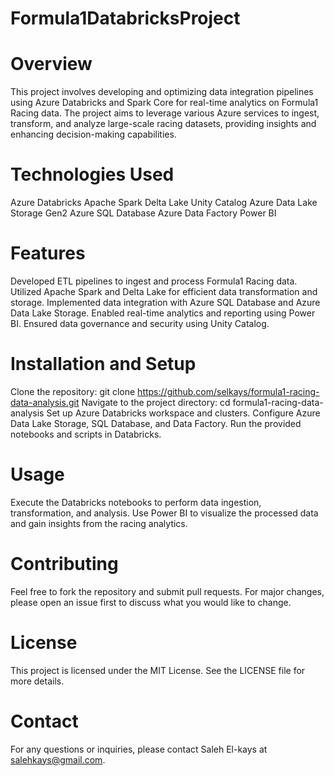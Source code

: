# Formula1DatabricksProject
# Overview
This project involves developing and optimizing data integration pipelines using Azure Databricks and Spark Core for real-time analytics on Formula1 Racing data. The project aims to leverage various Azure services to ingest, transform, and analyze large-scale racing datasets, providing insights and enhancing decision-making capabilities.

# Technologies Used
Azure Databricks
Apache Spark
Delta Lake
Unity Catalog
Azure Data Lake Storage Gen2
Azure SQL Database
Azure Data Factory
Power BI
# Features
Developed ETL pipelines to ingest and process Formula1 Racing data.
Utilized Apache Spark and Delta Lake for efficient data transformation and storage.
Implemented data integration with Azure SQL Database and Azure Data Lake Storage.
Enabled real-time analytics and reporting using Power BI.
Ensured data governance and security using Unity Catalog.
# Installation and Setup
Clone the repository: git clone https://github.com/selkays/formula1-racing-data-analysis.git
Navigate to the project directory: cd formula1-racing-data-analysis
Set up Azure Databricks workspace and clusters.
Configure Azure Data Lake Storage, SQL Database, and Data Factory.
Run the provided notebooks and scripts in Databricks.
# Usage
Execute the Databricks notebooks to perform data ingestion, transformation, and analysis.
Use Power BI to visualize the processed data and gain insights from the racing analytics.
# Contributing
Feel free to fork the repository and submit pull requests. For major changes, please open an issue first to discuss what you would like to change.

# License
This project is licensed under the MIT License. See the LICENSE file for more details.

# Contact
For any questions or inquiries, please contact Saleh El-kays at salehkays@gmail.com.
